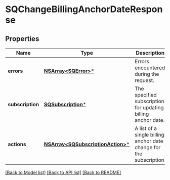 # SQChangeBillingAnchorDateResponse

## Properties
Name | Type | Description | Notes
------------ | ------------- | ------------- | -------------
**errors** | [**NSArray&lt;SQError&gt;***](SQError.md) | Errors encountered during the request. | [optional] 
**subscription** | [**SQSubscription***](SQSubscription.md) | The specified subscription for updating billing anchor date. | [optional] 
**actions** | [**NSArray&lt;SQSubscriptionAction&gt;***](SQSubscriptionAction.md) | A list of a single billing anchor date change for the subscription. | [optional] 

[[Back to Model list]](../README.md#documentation-for-models) [[Back to API list]](../README.md#documentation-for-api-endpoints) [[Back to README]](../README.md)


